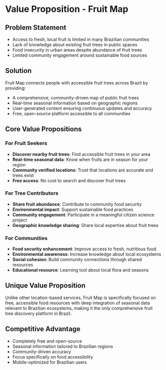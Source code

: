 # Value Proposition - Fruit Map

## Problem Statement
- Access to fresh, local fruit is limited in many Brazilian communities
- Lack of knowledge about existing fruit trees in public spaces
- Food insecurity in urban areas despite abundance of fruit trees
- Limited community engagement around sustainable food sources

## Solution
Fruit Map connects people with accessible fruit trees across Brazil by providing:
- A comprehensive, community-driven map of public fruit trees
- Real-time seasonal information based on geographic regions
- User-generated content ensuring continuous updates and accuracy
- Free, open-source platform accessible to all communities

## Core Value Propositions

### For Fruit Seekers
- **Discover nearby fruit trees**: Find accessible fruit trees in your area
- **Real-time seasonal data**: Know when fruits are in season for your region
- **Community verified locations**: Trust that locations are accurate and trees exist
- **Free access**: No cost to search and discover fruit trees

### For Tree Contributors
- **Share fruit abundance**: Contribute to community food security
- **Environmental impact**: Support sustainable food practices
- **Community engagement**: Participate in a meaningful citizen science project
- **Geographic knowledge sharing**: Share local expertise about fruit trees

### For Communities
- **Food security enhancement**: Improve access to fresh, nutritious food
- **Environmental awareness**: Increase knowledge about local ecosystems
- **Social cohesion**: Build community connections through shared resources
- **Educational resource**: Learning tool about local flora and seasons

## Unique Value Proposition
Unlike other location-based services, Fruit Map is specifically focused on free, accessible food resources with deep integration of seasonal data relevant to Brazilian ecosystems, making it the only comprehensive fruit tree discovery platform in Brazil.

## Competitive Advantage
- Completely free and open-source
- Seasonal information tailored to Brazilian regions
- Community-driven accuracy
- Focus specifically on food accessibility
- Mobile-optimized for Brazilian users